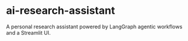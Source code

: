 # ai-research-assistant
A personal research assistant powered by LangGraph agentic workflows and a Streamlit UI.
